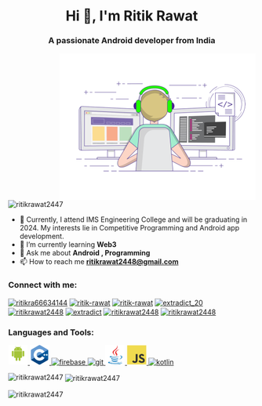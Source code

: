 <h1 align="center">Hi 👋, I'm Ritik Rawat</h1>
<h3 align="center">A passionate Android developer from India</h3>
<img align="right" alt="Coding" width="400" src="https://raw.githubusercontent.com/devSouvik/devSouvik/master/gif3.gif">
<p align="left"> <img src="https://komarev.com/ghpvc/?username=ritikrawat2447&label=Profile%20views&color=0e75b6&style=flat" alt="ritikrawat2447" /> </p>

- 📝 Currently, I attend IMS Engineering College and will be graduating in 2024. My interests lie in Competitive Programming and Android app development. 
- 🌱 I’m currently learning **Web3**
- 💬 Ask me about **Android , Programming**
- 📫 How to reach me **ritikrawat2448@gmail.com**

<h3 align="left">Connect with me:</h3>
<p align="left">
<a href="https://twitter.com/ritikra66634144" target="blank"><img align="center" src="https://raw.githubusercontent.com/rahuldkjain/github-profile-readme-generator/master/src/images/icons/Social/twitter.svg" alt="ritikra66634144" height="30" width="40" /></a>
<a href="https://linkedin.com/in/ritik-rawat" target="blank"><img align="center" src="https://raw.githubusercontent.com/rahuldkjain/github-profile-readme-generator/master/src/images/icons/Social/linked-in-alt.svg" alt="ritik-rawat" height="30" width="40" /></a>
<a href="https://stackoverflow.com/users/ritik-rawat" target="blank"><img align="center" src="https://raw.githubusercontent.com/rahuldkjain/github-profile-readme-generator/master/src/images/icons/Social/stack-overflow.svg" alt="ritik-rawat" height="30" width="40" /></a>
<a href="https://www.codechef.com/users/extradict_20" target="blank"><img align="center" src="https://cdn.jsdelivr.net/npm/simple-icons@3.1.0/icons/codechef.svg" alt="extradict_20" height="30" width="40" /></a>
<a href="https://www.hackerrank.com/ritikrawat2448" target="blank"><img align="center" src="https://raw.githubusercontent.com/rahuldkjain/github-profile-readme-generator/master/src/images/icons/Social/hackerrank.svg" alt="ritikrawat2448" height="30" width="40" /></a>
<a href="https://codeforces.com/profile/extradict" target="blank"><img align="center" src="https://raw.githubusercontent.com/rahuldkjain/github-profile-readme-generator/master/src/images/icons/Social/codeforces.svg" alt="extradict" height="30" width="40" /></a>
<a href="https://www.leetcode.com/ritikrawat2448" target="blank"><img align="center" src="https://raw.githubusercontent.com/rahuldkjain/github-profile-readme-generator/master/src/images/icons/Social/leet-code.svg" alt="ritikrawat2448" height="30" width="40" /></a>
<a href="https://auth.geeksforgeeks.org/user/ritikrawat2448" target="blank"><img align="center" src="https://raw.githubusercontent.com/rahuldkjain/github-profile-readme-generator/master/src/images/icons/Social/geeks-for-geeks.svg" alt="ritikrawat2448" height="30" width="40" /></a>
</p>

<h3 align="left">Languages and Tools:</h3>
<p align="left"> <a href="https://developer.android.com" target="_blank" rel="noreferrer"> <img src="https://raw.githubusercontent.com/devicons/devicon/master/icons/android/android-original-wordmark.svg" alt="android" width="40" height="40"/> </a> <a href="https://www.w3schools.com/cpp/" target="_blank" rel="noreferrer"> <img src="https://raw.githubusercontent.com/devicons/devicon/master/icons/cplusplus/cplusplus-original.svg" alt="cplusplus" width="40" height="40"/> </a> <a href="https://firebase.google.com/" target="_blank" rel="noreferrer"> <img src="https://www.vectorlogo.zone/logos/firebase/firebase-icon.svg" alt="firebase" width="40" height="40"/> </a> <a href="https://git-scm.com/" target="_blank" rel="noreferrer"> <img src="https://www.vectorlogo.zone/logos/git-scm/git-scm-icon.svg" alt="git" width="40" height="40"/> </a> <a href="https://www.java.com" target="_blank" rel="noreferrer"> <img src="https://raw.githubusercontent.com/devicons/devicon/master/icons/java/java-original.svg" alt="java" width="40" height="40"/> </a> <a href="https://developer.mozilla.org/en-US/docs/Web/JavaScript" target="_blank" rel="noreferrer"> <img src="https://raw.githubusercontent.com/devicons/devicon/master/icons/javascript/javascript-original.svg" alt="javascript" width="40" height="40"/> </a> <a href="https://kotlinlang.org" target="_blank" rel="noreferrer"> <img src="https://www.vectorlogo.zone/logos/kotlinlang/kotlinlang-icon.svg" alt="kotlin" width="40" height="40"/> </a> </p>

<p><img align="left" src="https://github-readme-stats.vercel.app/api/top-langs?username=ritikrawat2447&show_icons=true&locale=en&layout=compact" alt="ritikrawat2447" /></p>

<p>&nbsp;<img align="center" src="https://github-readme-stats.vercel.app/api?username=ritikrawat2447&show_icons=true&locale=en" alt="ritikrawat2447" /></p>

<p><img align="center" src="https://github-readme-streak-stats.herokuapp.com/?user=ritikrawat2447&" alt="ritikrawat2447" /></p>
